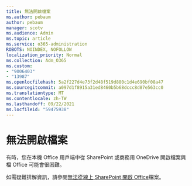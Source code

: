 ```yaml
---
title: 無法開啟檔案
ms.author: pebaum
author: pebaum
manager: scotv
ms.audience: Admin
ms.topic: article
ms.service: o365-administration
ROBOTS: NOINDEX, NOFOLLOW
localization_priority: Normal
ms.collection: Adm_O365
ms.custom:
- "9006403"
- "13987"
ms.openlocfilehash: 5a2f227d4e73f2d48f519d880c1d4e690bf08a47
ms.sourcegitcommit: a097d1f8915a31ed8460b5b68dccc8d87e563cc0
ms.translationtype: MT
ms.contentlocale: zh-TW
ms.lasthandoff: 09/22/2021
ms.locfileid: "59475938"
---
```

# <a name="cant-open-file"></a>無法開啟檔案

有時，您在本機 Office 用戶端中從 SharePoint 或商務用 OneDrive 開啟檔案與檔 Office 可能會很困難。 

如需疑難排解資訊，請參閱[無法從線上 SharePoint 開啟 Office](https://docs.microsoft.com/sharepoint/troubleshoot/administration/cant-open-office-files)檔案。